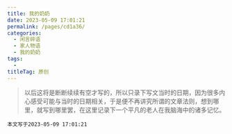 ```yaml
---
title: 我的奶奶
date: 2023-05-09 17:01:21
permalink: /pages/cd1a36/
categories:
  - 闲言碎语
  - 家人物语
  - 我的奶奶
tags:
  - 
titleTag: 原创
---
```


> 以后这将是断断续续有空才写的，所以只录下写文当时的日期，因为很多内心感受可能与当时的日期相关，于是便不再讲究所谓的文章法则，想到哪里，就写到哪里罢，在这里记录下一个平凡的老人在我脑海中的诸多记忆。

`本文写于2023-05-09 17:01:21`